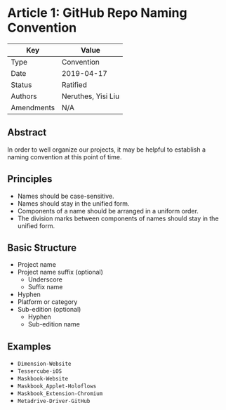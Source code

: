 # Article 1: GitHub Repo Naming Convention

Key | Value
--- | ---
Type | Convention
Date | 2019-04-17
Status | Ratified
Authors | Neruthes, Yisi Liu
Amendments | N/A

## Abstract

In order to well organize our projects, it may be helpful to establish a naming convention at this point of time.

## Principles

- Names should be case-sensitive.
- Names should stay in the unified form.
- Components of a name should be arranged in a uniform order.
- The division marks between components of names should stay in the unified form.

## Basic Structure

- Project name
- Project name suffix (optional)
  - Underscore
  - Suffix name
- Hyphen
- Platform or category
- Sub-edition (optional)
  - Hyphen
  - Sub-edition name

## Examples

- `Dimension-Website`
- `Tessercube-iOS`
- `Maskbook-Website`
- `Maskbook_Applet-Holoflows`
- `Maskbook_Extension-Chromium`
- `Metadrive-Driver-GitHub`

